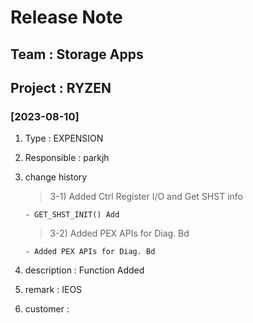 # Release Note

## Team : Storage Apps
## Project : RYZEN

### [2023-08-10]
1. Type : EXPENSION
2. Responsible : parkjh
3. change history
    > 3-1) Added Ctrl Register I/O and Get SHST info

       - GET_SHST_INIT() Add
   
    > 3-2) Added PEX APIs for Diag. Bd
    
       - Added PEX APIs for Diag. Bd
   
4. description : Function Added
5. remark : IEOS
6. customer : 
